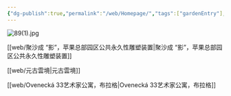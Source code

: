 ```yaml
---
{"dg-publish":true,"permalink":"/web/Homepage/","tags":["gardenEntry"],"noteIcon":"","created":"","updated":""}
---
```


![89(1).jpg](/img/user/89(1).jpg)

[[web/聚沙成 “影”，苹果总部园区公共永久性雕塑装置\|聚沙成 “影”，苹果总部园区公共永久性雕塑装置]]


[[web/元古雲境\|元古雲境]]


[[web/Ovenecká 33艺术家公寓，布拉格\|Ovenecká 33艺术家公寓，布拉格]]

